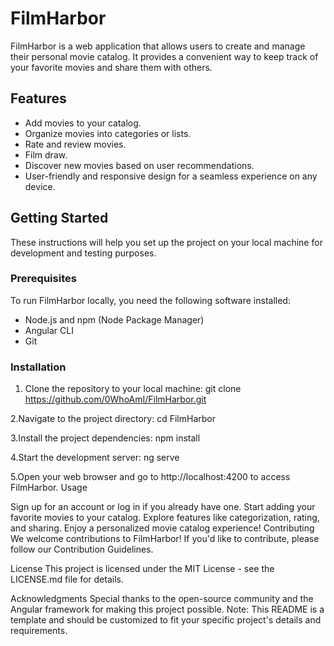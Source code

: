 # FilmHarbor

FilmHarbor is a web application that allows users to create and manage their personal movie catalog. It provides a convenient way to keep track of your favorite movies and share them with others.

## Features

- Add movies to your catalog.
- Organize movies into categories or lists.
- Rate and review movies.
- Film draw.
- Discover new movies based on user recommendations.
- User-friendly and responsive design for a seamless experience on any device.

## Getting Started

These instructions will help you set up the project on your local machine for development and testing purposes.

### Prerequisites

To run FilmHarbor locally, you need the following software installed:

- Node.js and npm (Node Package Manager)
- Angular CLI
- Git

### Installation

1. Clone the repository to your local machine:
git clone https://github.com/0WhoAmI/FilmHarbor.git

2.Navigate to the project directory:
cd FilmHarbor

3.Install the project dependencies:
npm install

4.Start the development server:
ng serve

5.Open your web browser and go to http://localhost:4200 to access FilmHarbor.
Usage

Sign up for an account or log in if you already have one.
Start adding your favorite movies to your catalog.
Explore features like categorization, rating, and sharing.
Enjoy a personalized movie catalog experience!
Contributing
We welcome contributions to FilmHarbor! If you'd like to contribute, please follow our Contribution Guidelines.

License
This project is licensed under the MIT License - see the LICENSE.md file for details.

Acknowledgments
Special thanks to the open-source community and the Angular framework for making this project possible.
Note: This README is a template and should be customized to fit your specific project's details and requirements.
